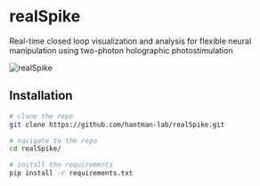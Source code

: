 # realSpike

Real-time closed loop visualization and analysis for flexible neural manipulation 
using two-photon holographic photostimulation

![realSpike](https://github.com/hantman-lab/realSpike/assets/69729525/f2176636-8adc-46c8-9b0d-60b40e6141a5)


## Installation 

[//]: # (add note about python version)

```bash
# clone the repo 
git clone https://github.com/hantman-lab/realSpike.git

# navigate to the repo
cd realSpike/ 

# install the requirements
pip install -r requirements.txt
```

[//]: # (note about installing improv)